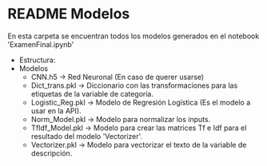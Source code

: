 # README Modelos
En esta carpeta se encuentran todos los modelos generados en el notebook 'ExamenFinal.ipynb'

- Estructura:
- Modelos
  - CNN.h5 -> Red Neuronal (En caso de querer usarse)
  - Dict_trans.pkl -> Diccionario con las transformaciones para las etiquetas de la variable de categoría.
  - Logistic_Reg.pkl -> Modelo de Regresión Logística (Es el modelo a usar en la API).
  - Norm_Model.pkl -> Modelo para normalizar los inputs.
  - TfIdf_Model.pkl -> Modelo para crear las matrices Tf e Idf para el resultado del modelo 'Vectorizer'.
  - Vectorizer.pkl -> Modelo para vectorizar el texto de la variable de descripción.